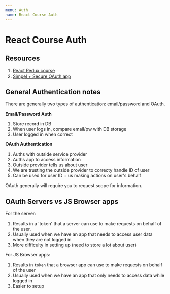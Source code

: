 ```yaml
---
menu: Auth
name: React Course Auth
---
```


# React Course Auth

## Resources

1. [React Redux course](https://www.udemy.com/course/react-redux/learn/lecture/19607022#overview)
2. [Simpel + Secure OAuth app](https://auth0.com/blog/create-a-simple-and-secure-node-express-app/)

## General Authentication notes

There are generally two types of authentication: email/password and OAuth.

**Email/Password Auth**

1. Store record in DB
2. When user logs in, compare email/pw with DB storage
3. User logged in when correct

**OAuth Authentication**

1. Auths with outside service provider
2. Auths app to access information
3. Outside provider tells us about user
4. We are trusting the outside provider to correcty handle ID of user
5. Can be used for user ID + us making actions on user's behalf

OAuth generally will require you to request scope for information.

## OAuth Servers vs JS Browser apps

For the server:

1. Results in a 'token' that a server can use to make requests on behalf of the user.
2. Usually used when we have an app that needs to access user data when they are not logged in
3. More difficulty in setting up (need to store a lot about user)

For JS Browser apps:

1. Results in `token` that a browser app can use to make requests on behalf of the user
2. Usually used when we have an app that only needs to access data while logged in
3. Easier to setup
